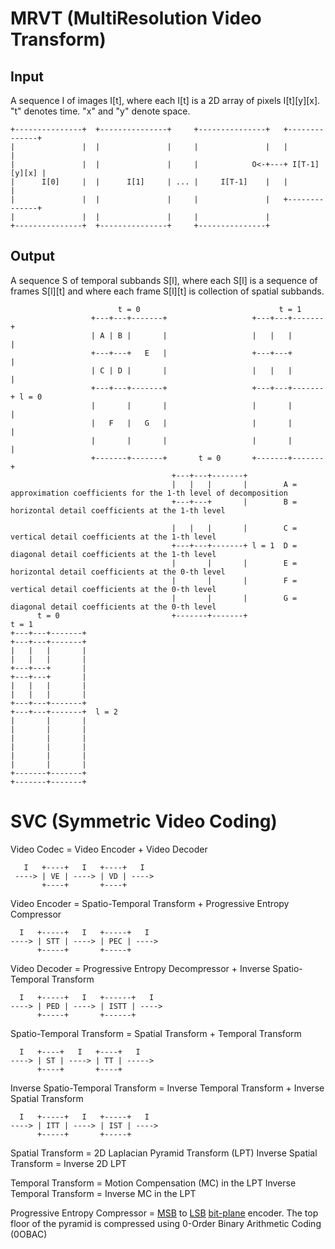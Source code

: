 # MRVT (MultiResolution Video Transform)

## Input

A sequence I of images I[t], where each I[t] is a 2D array of pixels I[t][y][x]. "t" denotes time. "x" and "y" denote space. 

```
+---------------+  +---------------+     +---------------+   +--------------+
|               |  |               |     |               |   |              |
|               |  |               |     |            O<-+---+ I[T-1][y][x] |
|      I[0]     |  |      I[1]     | ... |     I[T-1]    |   |              |
|               |  |               |     |               |   +--------------+
|               |  |               |     |               |
+---------------+  +---------------+     +---------------+
```

## Output

A sequence S of temporal subbands S[l], where each S[l] is a sequence of frames S[l][t] and where each frame S[l][t] is collection of spatial subbands.

```
                        t = 0                               t = 1
                  +---+---+-------+                   +---+---+-------+
                  | A | B |       |                   |   |   |       |
                  +---+---+   E   |                   +---+---+       |
                  | C | D |       |                   |   |   |       |
                  +---+---+-------+                   +---+---+-------+ l = 0
                  |       |       |                   |       |       |
                  |   F   |   G   |                   |       |       |
                  |       |       |                   |       |       |
                  +-------+-------+       t = 0       +-------+-------+
                                    +---+---+-------+
                                    |   |   |       |        A = approximation coefficients for the 1-th level of decomposition
                                    +---+---+       |        B = horizontal detail coefficients at the 1-th level

                                    |   |   |       |        C = vertical detail coefficients at the 1-th level
                                    +---+---+-------+ l = 1  D = diagonal detail coefficients at the 1-th level
                                    |       |       |        E = horizontal detail coefficients at the 0-th level
                                    |       |       |        F = vertical detail coefficients at the 0-th level
                                    |       |       |        G = diagonal detail coefficients at the 0-th level
      t = 0                         +-------+-------+                          t = 1
+---+---+-------+                                                        +---+---+-------+
|   |   |       |                                                        |   |   |       |
+---+---+       |                                                        +---+---+       |
|   |   |       |                                                        |   |   |       |
+---+---+-------+                                                        +---+---+-------+  l = 2
|       |       |                                                        |       |       |
|       |       |                                                        |       |       |
|       |       |                                                        |       |       |
+-------+-------+                                                        +-------+-------+
```

# SVC (Symmetric Video Coding)

Video Codec = Video Encoder + Video Decoder

```
   I   +----+   I   +----+   I
 ----> | VE | ----> | VD | ---->
       +----+       +----+
```

Video Encoder = Spatio-Temporal Transform + Progressive Entropy Compressor

```
  I   +-----+   I   +-----+   I
----> | STT | ----> | PEC | ---->
      +-----+       +-----+
```

Video Decoder = Progressive Entropy Decompressor + Inverse Spatio-Temporal Transform

```
  I   +-----+   I   +------+   I
----> | PED | ----> | ISTT | ---->
      +-----+       +------+
```

Spatio-Temporal Transform = Spatial Transform + Temporal Transform

```
  I   +----+   I   +----+   I
----> | ST | ----> | TT | ----->
      +----+       +----+
```

Inverse Spatio-Temporal Transform = Inverse Temporal Transform + Inverse Spatial Transform

```
  I   +-----+   I   +-----+   I
----> | ITT | ----> | IST | ---->
      +-----+       +-----+
```

Spatial Transform = 2D Laplacian Pyramid Transform (LPT)
Inverse Spatial Transform = Inverse 2D LPT

Temporal Transform = Motion Compensation (MC) in the LPT
Inverse Temporal Transform = Inverse MC in the LPT

Progressive Entropy Compressor = [MSB](https://en.wikipedia.org/wiki/Most_significant_bit) to [LSB](https://en.wikipedia.org/wiki/Least_significant_bit) [bit-plane](https://en.wikipedia.org/wiki/Bit_plane) encoder. The top floor of the pyramid is compressed using 0-Order Binary Arithmetic Coding (0OBAC)

